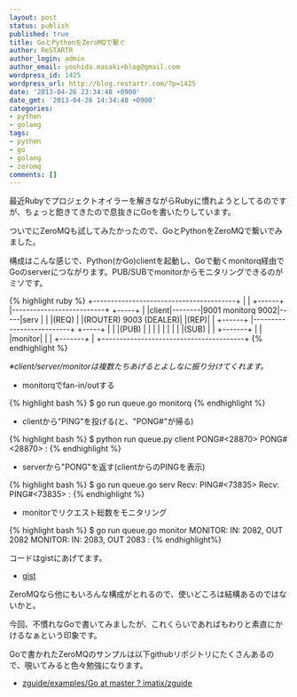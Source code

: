 ```yaml
---
layout: post
status: publish
published: true
title: GoとPythonをZeroMQで繋ぐ
author: ReSTARTR
author_login: admin
author_email: yoshida.masaki+blog@gmail.com
wordpress_id: 1425
wordpress_url: http://blog.restartr.com/?p=1425
date: '2013-04-26 23:34:48 +0900'
date_gmt: '2013-04-26 14:34:48 +0900'
categories:
- python
- golang
tags:
- python
- go
- golang
- zeromq
comments: []
---
```


最近Rubyでプロジェクトオイラーを解きながらRubyに慣れようとしてるのですが、ちょっと飽きてきたので息抜きにGoを書いたりしています。

ついでにZeroMQも試してみたかったので、GoとPythonをZeroMQで繋いでみました。

構成はこんな感じで、Python(かGo)clientを起動し、Goで動くmonitorq経由でGoのserverにつながります。PUB/SUBでmonitorからモニタリングできるのがミソです。

{% highlight ruby %}
                  +----------------------------------------+
                  |                                        |
  +------+        |--------------------------+     +-----+ |
  |client|--------|9001     monitorq     9002|-----|serv | |
  |(REQ) |        |(ROUTER)   9003   (DEALER)|     |(REP)| |
  +------+        |--------------------------+     +-----+ |
                  |          |(PUB)                        |
                  |          |                             |
                  |          |                             |
                  |          |(SUB)                        |
                  |      +-------+                         |
                  |      |monitor|                         |
                  |      +-------+                         |
                  +----------------------------------------+
{% endhighlight %}

_※client/server/monitorは複数たちあげるとよしなに振り分けてくれます。_

 * monitorqでfan-in/outする

{% highlight bash %}
$ go run queue.go monitorq
{% endhighlight %}

 * clientから"PING"を投げる(と、"PONG#<pid>"が帰る)

{% highlight bash %}
$ python run queue.py client
PONG#<28870>
PONG#<28870>
 :
{% endhighlight %}

 * serverから"PONG"を返す(clientからのPINGを表示)

{% highlight bash %}
$ go run queue.go serv
Recv: PING#<73835>
Recv: PING#<73835>
 :
{% endhighlight %}

 * monitorでリクエスト総数をモニタリング

{% highlight bash %}
$ go run queue.go monitor
MONITOR: IN: 2082, OUT 2082
MONITOR: IN: 2083, OUT 2083
 :
{% endhighlight%}

コードはgistにあげてます。

 * [gist](https://gist.github.com/ReSTARTR/5467656)

ZeroMQなら他にもいろんな構成がとれるので、使いどころは結構あるのではないかと。

今回、不慣れなGoで書いてみましたが、これくらいであればもわりと素直にかけるなぁという印象です。

Goで書かれたZeroMQのサンプルは以下githubリポジトリにたくさんあるので、覗いてみると色々勉強になります。

 * [zguide/examples/Go at master ? imatix/zguide](https://github.com/imatix/zguide/tree/master/examples/Go)
